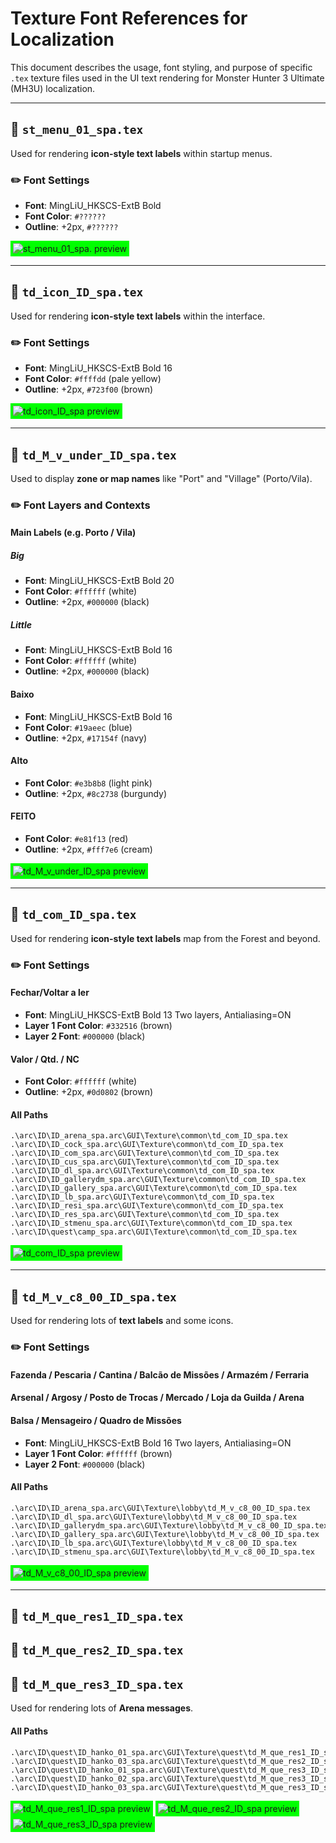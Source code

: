 # Texture Font References for Localization

This document describes the usage, font styling, and purpose of specific `.tex` texture files used in the UI text rendering for Monster Hunter 3 Ultimate (MH3U) localization.

---

## 🎨 `st_menu_01_spa.tex`

Used for rendering **icon-style text labels** within startup menus.

### ✏️ Font Settings

* **Font**: MingLiU\_HKSCS-ExtB Bold 
* **Font Color**: `#??????` 
* **Outline**: +2px, `#??????`

<div style="background-color: #00ff00; display: inline-block; padding: 4px;">
  <img src="./st_menu_01_spa.preview.png" alt="st_menu_01_spa. preview">
</div>

---

## 🎨 `td_icon_ID_spa.tex`

Used for rendering **icon-style text labels** within the interface.

### ✏️ Font Settings

* **Font**: MingLiU\_HKSCS-ExtB Bold 16
* **Font Color**: `#ffffdd` (pale yellow)
* **Outline**: +2px, `#723f00` (brown)

<div style="background-color: #00ff00; display: inline-block; padding: 4px;">
  <img src="./td_icon_ID_spa.preview.jpg" alt="td_icon_ID_spa preview">
</div>

---

## 🎨 `td_M_v_under_ID_spa.tex`

Used to display **zone or map names** like "Port" and "Village" (Porto/Vila).

### ✏️ Font Layers and Contexts

#### Main Labels (e.g. Porto / Vila)

##### Big
* **Font**: MingLiU\_HKSCS-ExtB Bold 20
* **Font Color**: `#ffffff` (white)
* **Outline**: +2px, `#000000` (black)

##### Little
* **Font**: MingLiU\_HKSCS-ExtB Bold 16
* **Font Color**: `#ffffff` (white)
* **Outline**: +2px, `#000000` (black)

#### Baixo

* **Font**: MingLiU\_HKSCS-ExtB Bold 16
* **Font Color**: `#19aeec` (blue)
* **Outline**: +2px, `#17154f` (navy)

#### Alto

* **Font Color**: `#e3b8b8` (light pink)
* **Outline**: +2px, `#8c2738` (burgundy)

#### FEITO

* **Font Color**: `#e81f13` (red)
* **Outline**: +2px, `#fff7e6` (cream)

<div style="background-color: #00ff00; display: inline-block; padding: 4px;">
  <img src="./td_M_v_under_ID_spa.preview.jpg" alt="td_M_v_under_ID_spa preview">
</div>

---

## 🎨 `td_com_ID_spa.tex`

Used for rendering **icon-style text labels** map from the Forest and beyond.

### ✏️ Font Settings

#### Fechar/Voltar a ler

* **Font**: MingLiU\_HKSCS-ExtB Bold 13
Two layers, Antialiasing=ON
* **Layer 1 Font Color**: `#332516` (brown)
* **Layer 2 Font**: `#000000` (black)

#### Valor / Qtd. / NC

* **Font Color**: `#ffffff` (white)
* **Outline**: +2px, `#0d0802` (brown)

#### All Paths
```
.\arc\ID\ID_arena_spa.arc\GUI\Texture\common\td_com_ID_spa.tex
.\arc\ID\ID_cock_spa.arc\GUI\Texture\common\td_com_ID_spa.tex
.\arc\ID\ID_com_spa.arc\GUI\Texture\common\td_com_ID_spa.tex
.\arc\ID\ID_cus_spa.arc\GUI\Texture\common\td_com_ID_spa.tex
.\arc\ID\ID_dl_spa.arc\GUI\Texture\common\td_com_ID_spa.tex
.\arc\ID\ID_gallerydm_spa.arc\GUI\Texture\common\td_com_ID_spa.tex
.\arc\ID\ID_gallery_spa.arc\GUI\Texture\common\td_com_ID_spa.tex
.\arc\ID\ID_lb_spa.arc\GUI\Texture\common\td_com_ID_spa.tex
.\arc\ID\ID_resi_spa.arc\GUI\Texture\common\td_com_ID_spa.tex
.\arc\ID\ID_res_spa.arc\GUI\Texture\common\td_com_ID_spa.tex
.\arc\ID\ID_stmenu_spa.arc\GUI\Texture\common\td_com_ID_spa.tex
.\arc\ID\quest\camp_spa.arc\GUI\Texture\common\td_com_ID_spa.tex
```

<div style="background-color: #00ff00; display: inline-block; padding: 4px;">
  <img src="./td_com_ID_spa.preview.jpg" alt="td_com_ID_spa preview">
</div>

---

## 🎨 `td_M_v_c8_00_ID_spa.tex`

Used for rendering lots of **text labels** and some icons.

### ✏️ Font Settings

#### Fazenda / Pescaria / Cantina / Balcão de Missões / Armazém / Ferraria 
#### Arsenal / Argosy / Posto de Trocas / Mercado / Loja da Guilda / Arena
#### Balsa / Mensageiro / Quadro de Missões


* **Font**: MingLiU\_HKSCS-ExtB Bold 16
Two layers, Antialiasing=ON
* **Layer 1 Font Color**: `#ffffff` (brown)
* **Layer 2 Font**: `#000000` (black)

#### All Paths
```
.\arc\ID\ID_arena_spa.arc\GUI\Texture\lobby\td_M_v_c8_00_ID_spa.tex
.\arc\ID\ID_dl_spa.arc\GUI\Texture\lobby\td_M_v_c8_00_ID_spa.tex
.\arc\ID\ID_gallerydm_spa.arc\GUI\Texture\lobby\td_M_v_c8_00_ID_spa.tex
.\arc\ID\ID_gallery_spa.arc\GUI\Texture\lobby\td_M_v_c8_00_ID_spa.tex
.\arc\ID\ID_lb_spa.arc\GUI\Texture\lobby\td_M_v_c8_00_ID_spa.tex
.\arc\ID\ID_stmenu_spa.arc\GUI\Texture\lobby\td_M_v_c8_00_ID_spa.tex
```

<div style="background-color: #00ff00; display: inline-block; padding: 4px;">
  <img src="./td_M_v_c8_00_ID_spa.preview.jpg" alt="td_M_v_c8_00_ID_spa preview">
</div>

---

## 🎨 `td_M_que_res1_ID_spa.tex`
## 🎨 `td_M_que_res2_ID_spa.tex`
## 🎨 `td_M_que_res3_ID_spa.tex`

Used for rendering lots of **Arena messages**.

#### All Paths
```
.\arc\ID\quest\ID_hanko_01_spa.arc\GUI\Texture\quest\td_M_que_res1_ID_spa.tex
.\arc\ID\quest\ID_hanko_03_spa.arc\GUI\Texture\quest\td_M_que_res2_ID_spa.tex
.\arc\ID\quest\ID_hanko_01_spa.arc\GUI\Texture\quest\td_M_que_res3_ID_spa.tex
.\arc\ID\quest\ID_hanko_02_spa.arc\GUI\Texture\quest\td_M_que_res3_ID_spa.tex
.\arc\ID\quest\ID_hanko_03_spa.arc\GUI\Texture\quest\td_M_que_res3_ID_spa.tex
```

<div style="background-color: #00ff00; display: inline-block; padding: 4px;">
  <img src="./td_M_que_res1_ID_spa.preview.png" alt="td_M_que_res1_ID_spa preview">
</div>
<div style="background-color: #00ff00; display: inline-block; padding: 4px;">
  <img src="./td_M_que_res2_ID_spa.preview.png" alt="td_M_que_res2_ID_spa preview">
</div>
<div style="background-color: #00ff00; display: inline-block; padding: 4px;">
  <img src="./td_M_que_res3_ID_spa.preview.png" alt="td_M_que_res3_ID_spa preview">
</div>